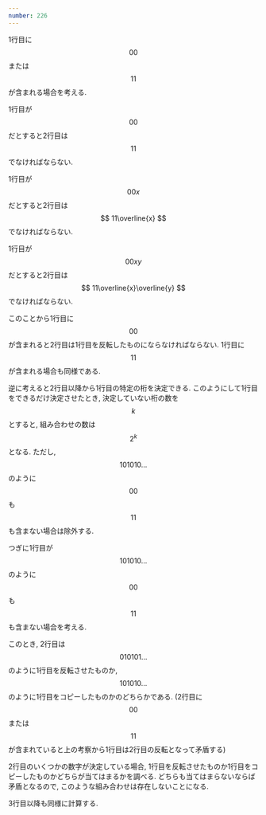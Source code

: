 ```yaml
---
number: 226
---
```

1行目に $$ 00 $$ または $$ 11 $$ が含まれる場合を考える.

1行目が $$ 00 $$ だとすると2行目は $$ 11 $$ でなければならない.

1行目が $$ 00x $$ だとすると2行目は $$ 11\overline{x} $$ でなければならない.

1行目が $$ 00xy $$ だとすると2行目は $$ 11\overline{x}\overline{y} $$ でなければならない.

このことから1行目に $$ 00 $$ が含まれると2行目は1行目を反転したものにならなければならない. 1行目に $$ 11 $$ が含まれる場合も同様である.

逆に考えると2行目以降から1行目の特定の桁を決定できる. このようにして1行目をできるだけ決定させたとき, 決定していない桁の数を $$ k $$ とすると, 組み合わせの数は $$ 2^k $$ となる. ただし, $$ 101010\dots $$ のように $$ 00 $$ も $$ 11 $$ も含まない場合は除外する.

つぎに1行目が $$ 101010\dots $$ のように $$ 00 $$ も $$ 11 $$ も含まない場合を考える.

このとき, 2行目は $$ 010101\dots $$ のように1行目を反転させたものか, $$ 101010\dots $$ のように1行目をコピーしたものかのどちらかである. (2行目に $$ 00 $$ または $$ 11 $$ が含まれていると上の考察から1行目は2行目の反転となって矛盾する)

2行目のいくつかの数字が決定している場合, 1行目を反転させたものか1行目をコピーしたものかどちらが当てはまるかを調べる. どちらも当てはまらないならば矛盾となるので, このような組み合わせは存在しないことになる.

3行目以降も同様に計算する.
